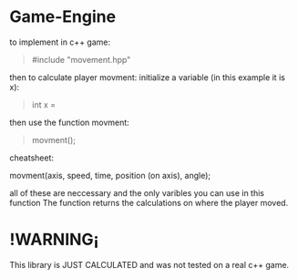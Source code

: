 # Game-Engine

to implement in c++ game:

>  #include "movement.hpp"

then to calculate player movment:
initialize a variable (in this example it is x):

>  int x = 

then use the function movment:

> movment();

cheatsheet:

movment(axis, speed, time, position (on axis), angle);

all of these are neccessary and the only varibles you can use in this function
The function returns the calculations on where the player moved.

# !WARNING¡

This library is JUST CALCULATED and was not tested on a real c++ game.
